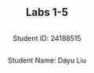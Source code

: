
<div  style="display: flex; flex-direction: column; justify-content: center; align-items: center; height: 100vh;">
<h2>Labs 1-5</h2>
<p>Student ID: 24188515</p>
<p>Student Name: Dayu Liu</p>
</div>

# Lab 1
## AWS Account and Log in
### [1] Log into an IAM user account created for you on AWS.
After receiving the email with original login cridentials, I logged-in and reseted my password accordingly.
![enter image description here](http://127.0.0.1/assets/lab1-1.png)

### [2] Search and open Identity Access Management
Clicked on the top-right panel to access `security cridentials`
![enter image description here](http://127.0.0.1/assets/lab1-2.png)

Under the `access key` tab, create new access key and secret. Store the key and secret into somewhere private and secure.
![enter image description here](http://127.0.0.1/assets/lab1-3.png)

## Set up recent Linux OSes

I am running a windows machine, I decided to go with `ubuntus on windows` because it offers an isolated environment and separated file directory, which sets ease with file management.
![enter image description here](http://127.0.0.1/assets/lab1-4.png)

## Install Linux packages
### [1] Install Python 3.10.x
Because my ubuntu version is already `22.04`, I will get the lastest python version which is `3.10.12`.
To update apt to latest version:
```
sudo apt update
sudo apt -y upgrade
```
![enter image description here](http://127.0.0.1/assets/lab1-5.png)
To check the latest version of python:
`python3 -V`
![enter image description here](http://127.0.0.1/assets/lab1-6.png)
To install pip3:
`sudo apt install -y python3-pip`
![enter image description here](http://127.0.0.1/assets/lab1-7.png)

### [2] Install awscli
To install AWS CLI and upgrade to latest version:
`pip3 install awscli --upgrade`
![enter image description here](http://127.0.0.1/assets/lab1-8.png)

### [3] Configure AWS
To configure and connect to Amazon EC2:
`aws configure`
![enter image description here](http://127.0.0.1/assets/lab1-9.png)

### [4] Install boto3
I find this step redundant as `botocore` is already inluded in AWS Cli package, but just for the spirit:
`pip3 install boto3`
![enter image description here](http://127.0.0.1/assets/lab1-10.png)

## Test the installed environment
### [1] Test the AWS environment
To confirm that we are connected to the `AWS environment`, run a simple command which prints out the region table.
`aws ec2 describe-regions --output table`
![enter image description here](http://127.0.0.1/assets/lab1-11.png)

### [2] Test the Python environment
We executed a command offered by AWS-Cli in the terminal, now we want to test on the python environment to achive a similar goal:
```
python3
>>> import boto3
>>> ec2 = boto3.client('ec2')
>>> response = ec2.describe_regions()
>>> print(response)
```
![enter image description here](http://127.0.0.1/assets/lab1-12.png)

### [3] Write a Python script
Now we create a python script to wrap these lines in one file and also format the reponse into table structure.
The python script is located in `~\cits5503\lab1` in my Ubuntu machine.

#### (1) install dependencies
The pandas library is used here to convert un-tabulated data into structured table.
Run the following code to install the extra dependency
`pip install pandas`

#### (2) explain the code
The code in the script adds an extra step, the reponse data is sent as a parameter into pandas dataframe and then gets printed.
```
import boto3 as bt
import pandas as pd

ec2 = bt.client('ec2')
response = ec2.describe_regions()
regions = response['Regions']
regions_df = pd.DataFrame(regions)
print(regions_df)
```

#### (3) run the script

run the following code to execute the python script:
`python3 lab1.py`

#### [4] get the results
After the script is executed, results are printed in a table structure:
| --- | Endpoint | RegionName | OptInStatus |
| --- | --- | --- | --- |
0| ec2.ap-south-1.amazonaws.com| ap-south-1| opt-in-not-required
1| ec2.eu-north-1.amazonaws.com| eu-north-1| opt-in-not-required
2| ec2.eu-west-3.amazonaws.com| eu-west-3| opt-in-not-required
3| ec2.eu-west-2.amazonaws.com| eu-west-2| opt-in-not-required
4| ec2.eu-west-1.amazonaws.com| eu-west-1| opt-in-not-required
5| ec2.ap-northeast-3.amazonaws.com| ap-northeast-3| opt-in-not-required
6| ec2.ap-northeast-2.amazonaws.com| ap-northeast-2| opt-in-not-required
7| ec2.ap-northeast-1.amazonaws.com| ap-northeast-1| opt-in-not-required
8| ec2.ca-central-1.amazonaws.com| ca-central-1| opt-in-not-required
9| ec2.sa-east-1.amazonaws.com| sa-east-1| opt-in-not-required
10| ec2.ap-southeast-1.amazonaws.com| ap-southeast-1| opt-in-not-required
11| ec2.ap-southeast-2.amazonaws.com| ap-southeast-2| opt-in-not-required
12| ec2.eu-central-1.amazonaws.com| eu-central-1| opt-in-not-required
13| ec2.us-east-1.amazonaws.com| us-east-1| opt-in-not-required
14| ec2.us-east-2.amazonaws.com| us-east-2| opt-in-not-required
15| ec2.us-west-1.amazonaws.com| us-west-1| opt-in-not-required
16| ec2.us-west-2.amazonaws.com| us-west-2| opt-in-not-required

<div  style="page-break-after: always;"></div>

# Lab 2

## Create an EC2 instance using awscli
### [1] Create a security group
Create a security group with the name of my student number `24188516-sg`, `--group-name` specifies the group name and `--description` adds a description.
```
aws ec2 create-security-group --group-name 24188516-sg --description "security group for development environment"
```
![enter image description here](http://127.0.0.1/assets/lab2-1.png)
The response will return the GroupId being created.
### [2] Authorise inbound traffic for ssh
Create a rule to add tcp permission to this security group, `--protocol` specifies which internet protocol, `--port` specifies which port used for connection and `--cidr` specifies IP routing.
```
aws ec2 authorize-security-group-ingress --group-name 24188516-sg --protocol tcp --port 22 --cidr 0.0.0.0/0
```
![enter image description here](http://127.0.0.1/assets/lab2-2.png)

The response will return the newly created rule along with specific rulesets.

### [3] Create a key pair
Now we need to create a `private key` and `public key` pair for encrypted connection. The `generated private key` is then saved as plain-text into `24188516-key.pem` file.
```
aws ec2 create-key-pair --key-name 24188516-key --query 'KeyMaterial' --output text > 24188516-key.pem
```

To use this key on Linux, copy the file to a directory ~/.ssh and change the permissions to:
```
chmod 400 24188516-key.pem
```
This grants the owner of the file read permission, the output is as follow:
![enter image description here](http://127.0.0.1/assets/lab2-3.png)
![enter image description here](http://127.0.0.1/assets/lab2-4.png)

### [4] Create the instance 
Because my student number is `24188516`, create an ec2 instance in `eu-north-1` region. `--image-id` specifies ami id with preset configurations, mine is `ami-07a0715df72e58928`. `--instance-type` is set to t2.micro, and we are using the private key `24188516-key`
```
 aws ec2 run-instances --image-id ami-07a0715df72e58928 --security-group-ids 24188516-sg --count 1 --instance-type t3.micro --key-name 24188516-key --query 'Instances[0].InstanceId'
 ```

For some reason, at the moment I was working on the lab, t2.micro container is not supported so I switched to t3.micro. The instance is created with instance id `i-0553e2ea0492e1c73`
![enter image description here](http://127.0.0.1/assets/lab2-6.png)
![enter image description here](http://127.0.0.1/assets/lab2-5.png)

### [5] Add a tag to your Instance
Now we have the instance id `i-0553e2ea0492e1c73`, add a tag that specifies the name, the value should be my student number with -vm `24188516-vm` for using single instance.
 ```
  aws ec2 create-tags --resources i-0553e2ea0492e1c73 --tags Key=Name,Value=24188516-vm
 ```

### [6] Get the public IP address
describe-instances returns available information to the instance with `--instance-ids`, since we only want the IP address for ssh purpose, the query limits the output to only `Reservations[0].Instances[0].PublicIpAddress`
```
aws ec2 describe-instances --instance-ids i-0553e2ea0492e1c73 --query 'Reservations[0].Instances[0].PublicIpAddress'
```
![enter image description here](http://127.0.0.1/assets/lab2-7.png)

### [7] Connect to the instance via ssh
Use the stored pem key to connect to the public IP `16.171.151.20` of the instance via SSH
```
ssh -i 24188516-key.pem ubuntu@16.171.151.20
```
Now that the server is connected, we can see system information on the console:
![enter image description here](http://127.0.0.1/assets/lab2-8.png)

### [8] List the created instance using the AWS console
The original instance from step 1-7 was destoyed over night so you might see the instance id has changed because I had to create a new one. This is the screenshot:
![enter image description here](http://127.0.0.1/assets/lab2-9.png)

## Create an EC2 instance with Python Boto3

The script uses boto3 package instead of cli commands. Names of some of the methods and parameters can vary but they achived the same goal. The Group name, key name and instance name all have an appendix **'-2'** to differentiate from the previous practice.

The code is as follows:
```
import  boto3  as  bt
import  os

# constants
GroupName  =  '24188516-sg-2'
KeyName  =  '24188516-key-2'
InstanceName=  '24188516-vm-2'

ec2  =  bt.client('ec2')

# 1 create security group
step1_response  =  ec2.create_security_group(
	Description="security group for development environment",
	GroupName=GroupName
)

# 2 authorise ssh inbound rule
step2_response  =  ec2.authorize_security_group_ingress(
	GroupName=GroupName,
	IpPermissions=[
		{
			'IpProtocol': 'tcp',
			'FromPort': 22,
			'ToPort': 22,
			'IpRanges': [{'CidrIp': '0.0.0.0/0'}]
		}
	]
)

# 3 create key-pair
step3_response  =  ec2.create_key_pair(KeyName=KeyName)
PrivateKey  =  step3_response['KeyMaterial']
## save key-pair
with  open(f'{KeyName}.pem', 'w') as  file:
file.write(PrivateKey)
## grant file permission
os.chmod(f'{KeyName}.pem', 0o400)

# 4 create instance
step4_response  =  ec2.run_instances(
	ImageId='ami-07a0715df72e58928',
	SecurityGroupIds=[GroupName],
	MinCount=1,
	MaxCount=1,
	InstanceType='t3.micro',
	KeyName=KeyName
)
InstanceId  =  step4_response['Instances'][0]['InstanceId']

# 5 create tag
step5_repsonse  =  ec2.create_tags(
	Resources=[InstanceId],
	Tags=[
		{
		'Key': 'Name',
		'Value': InstanceName
		}
	]
)

# 6 get IP address
step6_response  =  ec2.describe_instances(InstanceIds=[InstanceId])
# Extract the public IP address
public_ip_address  =  step6_response['Reservations'][0]['Instances'][0]['PublicIpAddress']

# print all responses
print(f"{step1_response}\n{step2_response}\n{PrivateKey}\n{InstanceId}\n{step5_repsonse}\n{public_ip_address}\n")
```

After the script is executed, the repsonses of each step is printed as follows:
![enter image description here](http://127.0.0.1/assets/lab2-10.png)

Go to the AWS console to check the created instance;
![enter image description here](http://127.0.0.1/assets/lab2-11.png)

## Use Docker inside a Linux OS

### [1][2][3] Install and run Docker
This command is used to install necessary packages for the Docker service.
```
sudo apt install docker.io -y
```
This command is used to start the Docker service immediately.
```
sudo systemctl start docker
```
This command is used to enable the Docker service to start automatically at boot time.
```
sudo systemctl enable docker
```
![enter image description here](http://127.0.0.1/assets/lab2-12.png)

### [4] Check the version
After the Docker service is installed and enabled, run this command to check version and make sure it's working properly
```
docker --version
```
![enter image description here](http://127.0.0.1/assets/lab2-13.png)


### [5] Build and run an httpd container
The file index.html is located inside the html directory and add the following content, which does a single thing to display a paragraph with text **"Hello, World!"**.
```
  <html>
    <head> </head>
    <body>
      <p>Hello World!</p>
    </body>
  </html>
```

Create a file called Dockerfile outside the html directory with the following content. This specifies Docker to use Apache HTTP Server version 2.4 and copy whatever inside **/html** folder to the destination directory inside the Docker container, which is **/usr/local/apache2/htdocs/**
```
FROM httpd:2.4
COPY ./html/ /usr/local/apache2/htdocs/
```

Add my current user **liudayubob** to the docker group to grant permission, reboot uBuntus console and build the docker image 
```
sudo usermod -a -G docker <username>
```


Build a docker image. This command tells docker to build the image under the current **/html** directory and add a tag called **my-apache2**
```
docker build -t my-apache2 .
```
![enter image description here](http://127.0.0.1/assets/lab2-14.png)
Run the image. First parameter maps ports between the host machine and the Docker container to **port 80**, second paramater **'-dit'** runs the container in detached mode, keeps STDIN open and allocates a pseudo-TTY to let docker image run in background and enables interaction with the container. The container is named as **my-app** and uses **my-apache2** image built earlier.
```
docker run -p 80:80 -dit --name my-app my-apache2
```
![enter image description here](http://127.0.0.1/assets/lab2-15.png)

Open a browser and access address: http://localhost or http://127.0.0.1. The html page is hosted and prints out "Hello World!"
![enter image description here](http://127.0.0.1/assets/lab2-16.png)

### [6] Other docker commands

To check what is running.
```
docker ps -a
```
![enter image description here](http://127.0.0.1/assets/lab2-17.png)

This prints out some properties of he running container, with the corresponding container name and image name that we assigned.

To stop and remove the container
```
docker stop my-app
docker rm my-app
```

<div  style="page-break-after: always;"></div>

# Lab 3
### [1] Preparation
Files and directories are created as required, this is the following file structure with three files `cloudstorage.py`, `rootfile.txt` and `subfile.txt`
![enter image description here](http://127.0.0.1/assets/lab2-18.png)

### [2] Save to S3 by updating `cloudstorage.py`
The modified  `cloudstorage.py` is as followed, it will create an S3 bucket named `24188516-cloudstorage` if not existed, then traverse through all the directories and subdirectories in the root directory, and submit any discovered files to the `24188516-cloudstorage` bucket.

```
import os
import boto3
import base64

ROOT_DIR =  '.'
ROOT_S3_DIR =  '24188516-cloudstorage'
s3 = boto3.client("s3")

bucket_config = {'LocationConstraint': 'eu-north-1'}
def upload_file(folder_name, file, file_name):
	file_key = os.path.join(folder_name, file_name).replace("\\", "/")
	s3.upload_file(file, ROOT_S3_DIR, file_name) # file path, bucket name, key
	print("Uploading %s"  %  file)

# Main program
# Insert code to create bucket if not there
try:
	response = s3.create_bucket(
		Bucket=ROOT_S3_DIR,
		CreateBucketConfiguration=bucket_config
	)
	print("Bucket created: $s"  % response)
except  Exception  as error:
	print("Bucket creation failed: %s"  % error)
	pass

# parse directory and upload files
for dir_name, subdir_list, file_list in os.walk(ROOT_DIR, topdown=True):
	if dir_name != ROOT_DIR:
		for fname in file_list:
			upload_file("%s/"  % dir_name[2:], "%s/%s"  % (dir_name, fname), fname)
print("done")
```

The `s3.upload_file` methods takes in three parameters: **file path, bucket name, key**. We will concat both the *folder_name* and *file_name* as the file key, this way the file will be uploaded to the same file structure as our local machine.

![enter image description here](http://localhost/assets/lab2-19.png)

### [3] Restore from S3
Create a new program called `restorefromcloud.py` that reads the S3 bucket and writes the contents of the bucket within the appropriate directories.

```
import  os
import  boto3

ROOT_TARGET_DIR  =  '.'  # Root directory where files will be restored to
ROOT_S3_DIR  =  '24188516-cloudstorage'
s3  =  boto3.client("s3")

def  download_file(s3_key, local_file_path):
	local_dir  =  os.path.dirname(local_file_path)
	# Ensure the local directory exists
	if  not  os.path.exists(local_dir):
		print(f"Create directory {local_dir}")
		os.makedirs(local_dir)

	# Download the file
	s3.download_file(ROOT_S3_DIR, s3_key, local_file_path)
	print(f"Downloading {s3_key} to {local_file_path}")

# Main program
# List all objects in the S3 bucket
objects  =  s3.list_objects_v2(Bucket=ROOT_S3_DIR)

if  'Contents'  in  objects:
	for  obj  in  objects['Contents']:
		s3_key  =  obj['Key']
		local_file_path  =  os.path.join(ROOT_TARGET_DIR, s3_key).replace("/", os.path.sep)
		# Download the file from S3 to the corresponding local path
		download_file(s3_key, local_file_path)
else:
	print("No objects found in the bucket.")
	pass
	
print("done")
```

`s3.list_objects_v2` will print all the files in the bucket along with their attributes such as **Key, Name**, etc. Join the local **ROOT_TARGET_DIR** with **Key** to form the local **local_file_path **. Check if local directory exists with `os.path.exists()`, if not create is with `os.makedirs()`, after that we can call `s3.download_file(ROOT_S3_DIR, s3_key, local_file_path)` with 3 parameters **Bucket, Key, Filename** to download the remote copy to corresponding local directory.

![enter image description here](http://localhost/assets/lab2-20.png)

### [4] Write information about files to DynamoDB

 1. Install DynamoDB

Create and jump into the dynamodb directory. Then install JRE and DynamoDB package and extract the tarball files on our lab3 folder. Once the DynamoDB package is extracted, there will be a java compiled code DynamoDBLocal.jar and a folder with libraries DynamoDBLocal_lib, which we use to run the DynamoDB instance.
```
mkdir dynamodb
cd dynamodb

# install jre
sudo apt-get install default-jre
# install dynamodb
wget https://s3-ap-northeast-1.amazonaws.com/dynamodb-local-tokyo/dynamodb_local_latest.tar.gz

# unzip dynamodb
tar -zxvf dynamodb_local_latest.tar.gz
```
![enter image description here](http://localhost/assets/lab2-21.png)

Start DynamoDBLocal instance on JRE environment, I will specify the `-port` number to **8001** since 8000 was already taken for other tasks on my machine. The `-sharedDb` parameter instructs to create a single database file named _shared-local-instance.db_. Every program that connects to DynamoDB accesses this file
```
java -Djava.library.path=./DynamoDBLocal_lib -jar DynamoDBLocal.jar –sharedDb -port 8001
```
![enter image description here](http://localhost/assets/lab2-22.png)

2. Create table in DynamoDB
 Create a `databaseoperation.py` script to create the table on DynamoDB, with the following attributes, where `userId` is the partition key and `fileName` is the sort key. `KeyType` indicates `HASH` for Partition key and `RANGE` for sort key. `AttributeName ` and `AttributeType` specify the name and the type of each attribute in the table.
 
 **Because DynamoDB is a schema-free database, attributes can be added directly when inserting items into the table, we don't need to specify 'path', 'lastUpdated', 'owner', 'permissions' to comply with AWS's coding standards**
 
```
# database schema
CloudFiles = {
	'userId',
	'fileName',
	'path',
	'lastUpdated',
	'owner',
	'permissions'
}
```
```
# createtable.py
import  boto3

def  create_db_table():
# initialize dynamodb service instance
dynamodb  =  boto3.resource('dynamodb', endpoint_url="http://localhost:8001")
table  =  dynamodb.create_table(
	TableName='CloudFiles',
	KeySchema=[
		{
		'AttributeName': 'userId',
		'KeyType': 'HASH'  # Partition key
		},
		{
		'AttributeName': 'fileName',
		'KeyType': 'RANGE'  # Sort key
		}
	],

	AttributeDefinitions=[
		{
		'AttributeName': 'userId',
		'AttributeType': 'S'
		},
		{
		'AttributeName': 'fileName',
		'AttributeType': 'S'
		}
	],
	ProvisionedThroughput={
		'ReadCapacityUnits': 1,
		'WriteCapacityUnits': 1
	}
)
print("Table status:", table.table_status)

if  __name__  ==  '__main__':
	create_db_table()
```
![enter image description here](http://localhost/assets/lab2-23.png)

3. Write data into the `CloudFiles` table
In this case, we will first use `s3.list_objects_v2()` to list all files in the `24188516-cloudstorage` bucket, the object in `s3.list_objects_v2()` contains **Key** and **LastModified**, to get extra attributes on **Owner, Permission**, we would do an extra call on `s3.get_object_acl` where these information can be found under **Grants** and **Owner** attributes. After we successfully extra all neccessary attributes, call `dynamodb_table.put_item()` to insert each object into the database. Because my region is in `eu-north-1`, we will fill owner Id into the owner field.

```
# writetable.py
import  boto3
import  os

BUCKET_NAME  =  '24188516-cloudstorage'
DB_NAME  =  'CloudFiles'

# Set up AWS instances for S3 and DynamoDB
s3  =  boto3.client('s3')
dynamodb  =  boto3.resource('dynamodb', endpoint_url="http://localhost:8001")
dynamodb_table  =  dynamodb.Table(DB_NAME)

def  list_files():
	# List all objects in the S3 bucket
	files  = []
	objects  =  s3.list_objects_v2(Bucket=BUCKET_NAME)
	if  'Contents'  in  objects:
	for  obj  in  objects['Contents']:
		# get access control list for owner and permission information
		obj_acl  =  s3.get_object_acl(Bucket=BUCKET_NAME, Key=obj['Key'])
		files.append({**obj, **obj_acl})
		return  files

def  extract_file_attributes(file):
	file_attributes  = {
		'userId': file['Grants'][0]['Grantee']['ID'],
		'fileName': os.path.basename(file['Key']),
		'path': file['Key'],
		'lastUpdated': file['LastModified'].isoformat(),
		'owner': file['Owner']['ID'],
		'permissions': file['Grants'][0]['Permission']
	}
	return  file_attributes

  

def  write_to_table():
# List all files in the bucket
try:
	files  =  list_files()
	# Iterate through each file
	for  file  in  files:
		# Extract attributes for a file
		file_attributes  =  extract_file_attributes(file)
		
		# Write the attributes to DynamoDB
		db_res  =  dynamodb_table.put_item(Item=file_attributes)
		print(f"Inserted {file_attributes['fileName']} into DynamoDB")
	
except  Exception  as  error:
	print("Database write operation failed: %s"  %  error)
	pass

if  __name__  ==  '__main__':
write_to_table()
```
![enter image description here](http://localhost/assets/lab2-24.png)


4. Print and destroy the `CloudFiles` table
Use AWS CLI command to scan the created DynamoDB table, the table structure can be shown below.
`aws dynamodb scan --table-name CloudFiles --endpoint-url http://localhost:8001`

![enter image description here](http://localhost/assets/lab2-25.png)


Use AWS CLI command to delete the created DynamoDB table. In this case, only the defined schema which are **Hash** and **Range** key will be printed.
`aws dynamodb delete-table --table-name CloudFiles --endpoint-url http://localhost:8001`

![enter image description here](http://localhost/assets/lab2-26.png)

<div  style="page-break-after: always;"></div>

# Lab 4
## Apply a policy to restrict permissions on bucket

  

### [1] Write a Python script
Apply the following policy to the S3 bucket you created in the last lab to allow only your username to access the bucket. Make appropriate changes (e.g., `Resource`, `Condition`, etc) to the policy as necessary.

**NOTE**: in the policy below, you should replace `<your_s3_bucket>` with the S3 bucket you created and `<studentnumber>` with your own student number. You can use AWS console to create the S3 bucket in this lab that has the same contents as the bucket in the last lab.

```
{
	"Version": "2012-10-17",
	"Statement": {
		"Sid": "AllowAllS3ActionsInUserFolderForUserOnly",
		"Effect": "DENY",
		"Principal": "*",
		"Action": "s3:*",
		"Resource": "arn:aws:s3:::<your_s3_bucket>/folder1/folder2/*",
		"Condition": {
			"StringNotLike": {
				"aws:username":"<studentnumber>@student.uwa.edu.au"
			}
		}
	}
}
```

  
  

### [2] Check whether the script works
Use AWS CLI command and AWS S3 console to display the policy content applied to the S3 bucket.

Test the policy by using a username that is not your to access the folder called `rootdir` and output what you've got.

## AES Encryption using KMS

### [1] Create a KMS key

Write a Python script to create a KMS key, where your student number works as an alias for the key.

### [2] Attach a policy to the created KMS key

Update the script to attach the following policy to the key.

**NOTE**: in the policy below, you should replace `<your_username>` with your own username.

```
{
"Version": "2012-10-17",
"Id": "key-consolepolicy-3",
"Statement": [
{
"Sid": "Enable IAM User Permissions",
"Effect": "Allow",
"Principal": {
"AWS": "arn:aws:iam::489389878001:root"
},
"Action": "kms:*",
"Resource": "*"
},
{
"Sid": "Allow access for Key Administrators",
"Effect": "Allow",
"Principal": {
"AWS": "arn:aws:iam::489389878001:user/<your_username>"
},
"Action": [
"kms:Create*",
"kms:Describe*",
"kms:Enable*",
"kms:List*",
"kms:Put*",
"kms:Update*",
"kms:Revoke*",
"kms:Disable*",
"kms:Get*",
"kms:Delete*",
"kms:TagResource",
"kms:UntagResource",
"kms:ScheduleKeyDeletion",
"kms:CancelKeyDeletion"
],
"Resource": "*"
},
{
"Sid": "Allow use of the key",
"Effect": "Allow",
"Principal": {
"AWS": "arn:aws:iam::489389878001:user/<your_username>"
},
"Action": [
"kms:Encrypt",
"kms:Decrypt",
"kms:ReEncrypt*",
"kms:GenerateDataKey*",
"kms:DescribeKey"
],
"Resource": "*"
},
{
"Sid": "Allow attachment of persistent resources",
"Effect": "Allow",
"Principal": {
"AWS": "arn:aws:iam::489389878001:user/<your_username>"
},
"Action": [
"kms:CreateGrant",
"kms:ListGrants",
"kms:RevokeGrant"
],
"Resource": "*",
"Condition": {
"Bool": {
"kms:GrantIsForAWSResource": "true"
}
}
}
]
}
```

  

### [3] Check whether the script works

  

Use the AWS KMS console to test whether your username is the key administrator and key user.

**NOTE**: After you log into the console, you perform the test by showing the policy you create, i.e., which ARN is the key administrator and which ARN is the key user.

  

### [4] Use the created KMS key for encryption/decryption

  

Write a Python script where each file from the S3 bucket is encrypted and then decrypted via the created KMS key. Both encrypted and decrypted files will be in the same folder as the original file.

  

### [5] Apply `pycryptodome` for encryption/decryption

  

Write another Python script that uses the python library `pycryptodome` to encrypt and decrypt each file in the S3 bucket. Both encrypted and decrypted files will be in the same folder as the original file.

  

For encryption/decryption, refer to the example code from [fileencrypt.py](https://github.com/zhangzhics/CITS5503_Sem2/blob/master/Labs/src/fileencrypt.py)

  

**NOTE**: Delete the created S3 bucket and KMS key from AWS console after the lab is done.

  

## Answer the following question (Marked)

  

```

What is the performance difference between using KMS and using the custom solution?

```

  

Lab Assessment:

  

A structured presentation (15%). A clear step-by-step with detailed descriptions (85%).
<div  style="page-break-after: always;"></div>

# Lab 5
<!--stackedit_data:
eyJoaXN0b3J5IjpbLTExNjQ1NTY0MjEsLTYyNDM0Mzg3Nyw3Mz
UyMDY5MjksLTEwMjQyMDU0NCwtMTQyMjM0NzE4MCwzNzM4OTQz
NTAsLTIwNTAwMTIxMzIsLTk0ODE4NzQsNTYwODU5NDE2LDE0Mz
YzODQzNjYsLTkxMTY0MDYyMCwtMjA4ODc0NjYxMl19
-->
<!--stackedit_data:
eyJoaXN0b3J5IjpbLTc1OTg0ODcxLC0xNzUwMDgwOTYzLDIxMT
Q4Mzc5ODgsLTc2MTA1NTExNCwzODM5NDUwMzEsNjQyNzk0Nzgy
LDE4MDgxNDIxNTIsODQwMTgzNTExLC0yMDU0MDg3MTQ1LC0xOT
I1OTgzMzIyLDE5MDIyMDg0MjgsMTAzMzM3ODEzNiwxNjA5MjU3
MTkzLC0xNjY1ODc2NjI0LDE0MDMxNzk4MzksOTQ4OTgyOTIyLD
EzOTk5NTUxMTYsLTMzMjQ1NTM2M119
-->